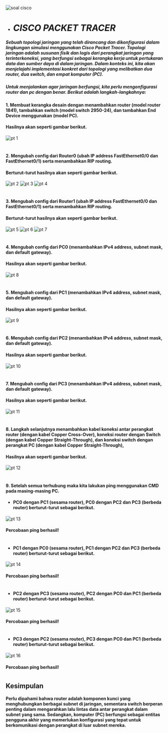 ![soal cisco](https://github.com/qiau/Konsep-Jaringan/blob/main/Minggu%207/Packet%20Tracer/assets/tugas.jpeg)
- # _CISCO PACKET TRACER_
##### Sebuah topologi jaringan yang telah dirancang dan dikonfigurasi dalam lingkungan simulasi menggunakan Cisco Packet Tracer. Topologi jaringan adalah susunan fisik dan logis dari perangkat jaringan yang terinterkoneksi, yang berfungsi sebagai kerangka kerja untuk pertukaran data dan sumber daya di dalam jaringan. Dalam konteks ini, kita akan menjelajahi implementasi konkret dari topologi yang melibatkan dua router, dua switch, dan empat komputer (PC).
##### Untuk menjalankan agar jaringan berfungsi, kita perlu mengonfigurasi router dan pc dengan benar. Berikut adalah langkah-langkahnya:

#### 1. Membuat kerangka desain dengan menambahkan router (model router 1841), tambahkan switch (model switch 2950-24), dan tambahkan End Device menggunakan (model PC). 
#### Hasilnya akan seperti gambar berikut.
![pt 1](https://github.com/qiau/Konsep-Jaringan/blob/main/Minggu%207/Packet%20Tracer/assets/1pt.1.png)
#
#### 2. Mengubah config dari Router0 (ubah IP address FastEthernet0/0 dan FastEthernet0/1) serta menambahkan RIP routing.
#### Berturut-turut hasilnya akan seperti gambar berikut.
![pt 2](https://github.com/qiau/Konsep-Jaringan/blob/main/Minggu%207/Packet%20Tracer/assets/1pt.2.png)
![pt 3](https://github.com/qiau/Konsep-Jaringan/blob/main/Minggu%207/Packet%20Tracer/assets/1pt.3.png)
![pt 4](https://github.com/qiau/Konsep-Jaringan/blob/main/Minggu%207/Packet%20Tracer/assets/1pt.4.png)
#
#### 3. Mengubah config dari Router1 (ubah IP address FastEthernet0/0 dan FastEthernet0/1) serta menambahkan RIP routing.
#### Berturut-turut hasilnya akan seperti gambar berikut.
![pt 5](https://github.com/qiau/Konsep-Jaringan/blob/main/Minggu%207/Packet%20Tracer/assets/1pt.5.png)
![pt 6](https://github.com/qiau/Konsep-Jaringan/blob/main/Minggu%207/Packet%20Tracer/assets/1pt.6.png)
![pt 7](https://github.com/qiau/Konsep-Jaringan/blob/main/Minggu%207/Packet%20Tracer/assets/1pt.7.png)
#
#### 4. Mengubah config dari PC0 (menambahkan IPv4 address, subnet mask, dan default gateway).
#### Hasilnya akan seperti gambar berikut.
![pt 8](https://github.com/qiau/Konsep-Jaringan/blob/main/Minggu%207/Packet%20Tracer/assets/1pt.8.png)
#
#### 5. Mengubah config dari PC1 (menambahkan IPv4 address, subnet mask, dan default gateway).
#### Hasilnya akan seperti gambar berikut.
![pt 9](https://github.com/qiau/Konsep-Jaringan/blob/main/Minggu%207/Packet%20Tracer/assets/1pt.9.png)
#
#### 6. Mengubah config dari PC2 (menambahkan IPv4 address, subnet mask, dan default gateway).
#### Hasilnya akan seperti gambar berikut.
![pt 10](https://github.com/qiau/Konsep-Jaringan/blob/main/Minggu%207/Packet%20Tracer/assets/1pt.10.png)
#
#### 7. Mengubah config dari PC3 (menambahkan IPv4 address, subnet mask, dan default gateway).
#### Hasilnya akan seperti gambar berikut.
![pt 11](https://github.com/qiau/Konsep-Jaringan/blob/main/Minggu%207/Packet%20Tracer/assets/1pt.11.png)
#
#### 8. Langkah selanjutnya menambahkan kabel koneksi antar perangkat router (dengan kabel Copper Cross-Over), koneksi router dengan Switch (dengan kabel Copper Straight-Through), dan  koneksi switch dengan perangkat PC (dengan kabel Copper Straight-Through),
#### Hasilnya akan seperti gambar berikut.
![pt 12](https://github.com/qiau/Konsep-Jaringan/blob/main/Minggu%207/Packet%20Tracer/assets/1pt.12.png)
#
#### 9. Setelah semua terhubung maka kita lakukan ping menggunakan CMD pada masing-masing PC.
- #### PC0 dengan PC1 (sesama router), PC0 dengan PC2 dan PC3 (berbeda router) berturut-turut sebagai berikut.
![pt 13](https://github.com/qiau/Konsep-Jaringan/blob/main/Minggu%207/Packet%20Tracer/assets/1pt.13.png)
#### Percobaan ping berhasil!
#
- #### PC1 dengan PC0 (sesama router), PC1 dengan PC2 dan PC3 (berbeda router) berturut-turut sebagai berikut.
![pt 14](https://github.com/qiau/Konsep-Jaringan/blob/main/Minggu%207/Packet%20Tracer/assets/1pt.14.png)
#### Percobaan ping berhasil!
#
- #### PC2 dengan PC3 (sesama router), PC2 dengan PC0 dan PC1 (berbeda router) berturut-turut sebagai berikut.
![pt 15](https://github.com/qiau/Konsep-Jaringan/blob/main/Minggu%207/Packet%20Tracer/assets/1pt.15.png)
#### Percobaan ping berhasil!
#
- #### PC3 dengan PC2 (sesama router), PC3 dengan PC0 dan PC1 (berbeda router) berturut-turut sebagai berikut.
![pt 16](https://github.com/qiau/Konsep-Jaringan/blob/main/Minggu%207/Packet%20Tracer/assets/1pt.16.png)
#### Percobaan ping berhasil!
#
## Kesimpulan
#### Perlu dipahami bahwa router adalah komponen kunci yang menghubungkan berbagai subnet di jaringan, sementara switch berperan penting dalam mengarahkan lalu lintas data antar perangkat dalam subnet yang sama. Sedangkan, komputer (PC) berfungsi sebagai entitas pengguna akhir yang memerlukan konfigurasi yang tepat untuk berkomunikasi dengan perangkat di luar subnet mereka.

